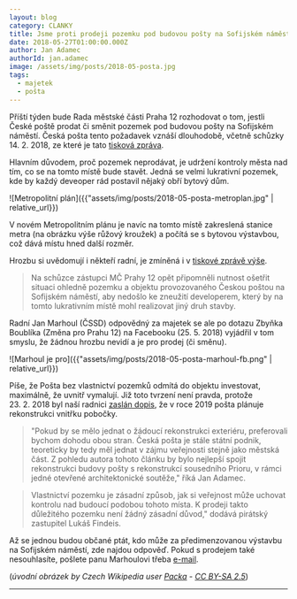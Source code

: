 ```yaml
---
layout: blog
category: CLANKY
title: Jsme proti prodeji pozemku pod budovou pošty na Sofijském náměstí
date: 2018-05-27T01:00:00.000Z
author: Jan Adamec
authorId: jan.adamec
image: /assets/img/posts/2018-05-posta.jpg
tags:
  - majetek
  - pošta
---
```


Příští týden bude Rada městské části Praha 12 rozhodovat o tom, jestli České poště prodat či směnit pozemek pod budovou pošty na Sofijském náměstí. Česká pošta tento požadavek vznáší dlouhodobě, včetně schůzky 14.&nbsp;2.&nbsp;2018, ze které je tato [tisková zpráva](https://www.praha12.cz/radnice-prahy-12-opet-resila-problemy-s-nbsp-ceskou-postou/d-60335).

Hlavním důvodem, proč pozemek neprodávat, je udržení kontroly města nad tím, co se na tomto místě bude stavět. Jedná se velmi lukrativní pozemek, kde by každý deveoper rád postavil nějaký obří bytový dům.

![Metropolitní plán]({{"assets/img/posts/2018-05-posta-metroplan.jpg" | relative_url}})

V novém Metropolitním plánu je navíc na tomto místě zakreslená stanice metra (na obrázku výše růžový kroužek) a počítá se s bytovou výstavbou, což dává místu hned další rozměr.

Hrozbu si uvědomují i někteří radní, je zmíněná i v [tiskové zprávě výše](https://www.praha12.cz/radnice-prahy-12-opet-resila-problemy-s-nbsp-ceskou-postou/d-60335).

> Na schůzce zástupci MČ Prahy 12 opět připomněli nutnost ošetřit situaci ohledně pozemku a objektu provozovaného Českou poštou na Sofijském náměstí, aby nedošlo ke zneužití developerem, který by na tomto lukrativním místě mohl realizovat jiný druh stavby.

Radní Jan Marhoul (ČSSD) odpovědný za majetek se ale po dotazu Zbyňka Boublíka (Změna pro Prahu 12) na Facebooku (25.&nbsp;5.&nbsp;2018) vyjádřil v tom smyslu, že žádnou hrozbu nevidí a je pro prodej (či směnu).

![Marhoul je pro]({{"assets/img/posts/2018-05-posta-marhoul-fb.png" | relative_url}})

Píše, že Pošta bez vlastnictví pozemků odmítá do objektu investovat, maximálně, že uvnitř vymalují. Již toto tvrzení není pravda, protože 23.&nbsp;2.&nbsp;2018 byl naší radnici [zaslán dopis](https://www.praha12.cz/rekonstrukce-pobocky-ceske-posty-na-sofijskem-namesti/d-60536/p1=51), že v roce 2019 pošta plánuje rekonstrukci vnitřku pobočky.

> "Pokud by se mělo jednat o žádoucí rekonstrukci exteriéru, preferovali bychom dohodu obou stran. Česká pošta je stále státní podnik, teoreticky by tedy měl jednat v zájmu veřejnosti stejně jako městská část. Z pohledu autora tohoto článku by bylo nejlepší spojit rekonstrukci budovy pošty s rekonstrukcí sousedního Prioru, v rámci jedné otevřené architektonické soutěže," říká Jan Adamec.

> Vlastnictví pozemku je zásadní způsob, jak si veřejnost může uchovat kontrolu nad budoucí podobou tohoto místa. K prodeji takto důležitého pozemku není žádný zásadní důvod," dodává pirátský zastupitel Lukáš Findeis.

Až se jednou budou občané ptát, kdo může za předimenzovanou výstavbu na Sofijském náměstí, zde najdou odpověď. Pokud s prodejem také nesouhlasíte, pošlete panu Marhoulovi třeba [e-mail](mailto:marhoul.jan@praha12.cz).

(_úvodní obrázek by Czech Wikipedia user [Packa](https://commons.wikimedia.org/wiki/User:Packa) - [CC BY-SA 2.5](https://creativecommons.org/licenses/by-sa/2.5)_)

- - -
